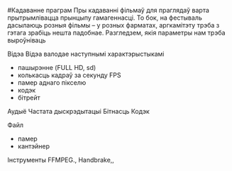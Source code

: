 #Кадаванне праграм
Пры кадаванні фільмаў для праглядаў варта прытрымлівацца прынцыпу гамагеннасці. То бок, на фестываль дасылаюць розныя фільмы – у розных фарматах, аргкамітэту трэба з гэтага зрабіць нешта падобнае. Разгледзем, якія параметры нам трэба выроўніваць

Відэа
Відэа валодае наступнымі характэрыстыкамі
- пашырэнне (FULL HD, sd)
- колькасць кадраў за секунду FPS
- памер аднаго пікселю
- кодэк
- бітрейт

Аудыё
Частата дыскрэдытацыі
Бітнасць
Кодэк

Файл
- памер
- кантэйнер

Інструменты
FFMPEG., Handbrake,,
